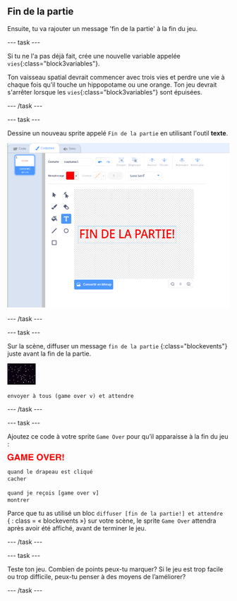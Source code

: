 ## Fin de la partie

Ensuite, tu va rajouter un message 'fin de la partie' à la fin du jeu.

\--- task \---

Si tu ne l'a pas déjà fait, crée une nouvelle variable appelée `vies`{:class="block3variables"}.

Ton vaisseau spatial devrait commencer avec trois vies et perdre une vie à chaque fois qu’il touche un hippopotame ou une orange. Ton jeu devrait s'arrêter lorsque les `vies`{:class="block3variables"} sont épuisées.

\--- /task \---

\--- task \---

Dessine un nouveau sprite appelé `Fin de la partie` en utilisant l'outil **texte**.

![capture d'écran](images/invaders-game-over.png)

\--- /task \---

\--- task \---

Sur la scène, diffuser un message `fin de la partie` {:class="blockevents"} juste avant la fin de la partie.

![sprite de gameover](images/stage-sprite.png)

```blocks3
envoyer à tous (game over v) et attendre
```

\--- /task \---

\--- task \---

Ajoutez ce code à votre sprite `Game Over` pour qu’il apparaisse à la fin du jeu :

![sprite de gameover](images/gameover-sprite.png)

```blocks3
quand le drapeau est cliqué
cacher

quand je reçois [game over v]
montrer
```

Parce que tu as utilisé un bloc `diffuser [fin de la partie!] et attendre` { : class = « blockevents »} sur votre scène, le sprite `Game Over` attendra après avoir été affiché, avant de terminer le jeu.

\--- /task \---

\--- task \---

Teste ton jeu. Combien de points peux-tu marquer? Si le jeu est trop facile ou trop difficile, peux-tu penser à des moyens de l’améliorer?

\--- /task \---